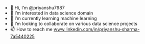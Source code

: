 - 👋 Hi, I’m @priyanshu7987
- 👀 I’m interested in data science domain
- 🌱 I’m currently learning machine learning
- 💞️ I’m looking to collaborate on various data science projects
- 📫 How to reach me www.linkedin.com/in/priyanshu-sharma-7a5440225

<!---
priyanshu7987/priyanshu7987 is a ✨ special ✨ repository because its `README.md` (this file) appears on your GitHub profile.
You can click the Preview link to take a look at your changes.
--->
